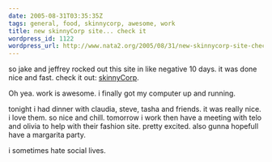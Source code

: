 ```yaml
---
date: 2005-08-31T03:35:35Z
tags: general, food, skinnycorp, awesome, work
title: new skinnyCorp site... check it
wordpress_id: 1122
wordpress_url: http://www.nata2.org/2005/08/31/new-skinnycorp-site-check-it/
---
```


so jake and jeffrey rocked out this site in like negative 10 days. it was done nice and fast. check it out: <a href="http://www.skinnycorp.com/">skinnyCorp</a>. 

Oh yea. work is awesome. i finally got my computer up and running. 

tonight i had dinner with claudia, steve, tasha and friends. it was really nice. i love them. so nice and chill. tomorrow i work then have a meeting with telo and olivia to help with their fashion site. pretty excited. also gunna hopefull have a margarita party.

i sometimes hate social lives. 
